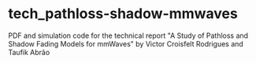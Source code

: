 # tech_pathloss-shadow-mmwaves
PDF and simulation code for the technical report "A Study of Pathloss and Shadow Fading Models for mmWaves" by Victor Croisfelt Rodrigues and Taufik Abrão
